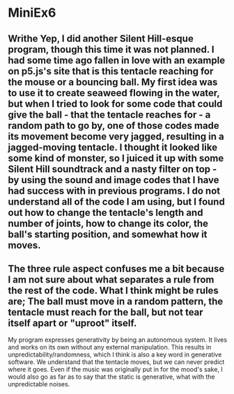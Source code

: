 # MiniEx6

Writhe
Yep, I did another Silent Hill-esque program, though this time it was not planned. I had some time ago fallen in love with an example on p5.js's site that is this tentacle reaching for the mouse or a bouncing ball. My first idea was to use it to create seaweed flowing in the water, but when I tried to look for some code that could give the ball - that the tentacle reaches for - a random path to go by, one of those codes made its movement become very jagged, resulting in a jagged-moving tentacle. I thought it looked like some kind of monster, so I juiced it up with some Silent Hill soundtrack and a nasty filter on top - by using the sound and image codes that I have had success with in previous programs.
I do not understand all of the code I am using, but I found out how to change the tentacle's length and number of joints, how to change its color, the ball's starting position, and somewhat how it moves.
-
The three rule aspect confuses me a bit because I am not sure about what separates a rule from the rest of the code. What I think might be rules are; The ball must move in a random pattern, the tentacle must reach for the ball, but not tear itself apart or "uproot" itself.
-
My program expresses generativity by being an autonomous system. It lives and works on its own without any external manipulation. This results in unpredictability/randomness, which I think is also a key word in generative software. We understand that the tentacle moves, but we can never predict where it goes. Even if the music was originally put in for the mood's sake, I would also go as far as to say that the static is generative, what with the unpredictable noises.
